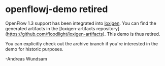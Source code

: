 # openflowj-demo retired

OpenFlow 1.3 support has been integrated into [loxigen](https://github.com/floodlight/loxigen).
You can find the generated artifacts in the [loxigen-artifacts repository] (https://github.com/floodlight/loxigen-artifacts).
This demo is thus retired.

You can explicitly check out the archive branch if you're interested in the demo for historic purposes.

-Andreas Wundsam
